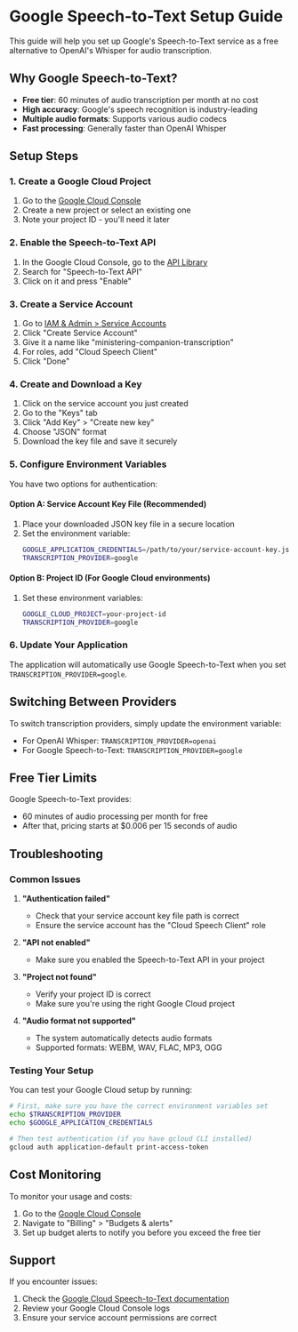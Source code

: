 # Google Speech-to-Text Setup Guide

This guide will help you set up Google's Speech-to-Text service as a free alternative to OpenAI's Whisper for audio transcription.

## Why Google Speech-to-Text?

- **Free tier**: 60 minutes of audio transcription per month at no cost
- **High accuracy**: Google's speech recognition is industry-leading
- **Multiple audio formats**: Supports various audio codecs
- **Fast processing**: Generally faster than OpenAI Whisper

## Setup Steps

### 1. Create a Google Cloud Project

1. Go to the [Google Cloud Console](https://console.cloud.google.com/)
2. Create a new project or select an existing one
3. Note your project ID - you'll need it later

### 2. Enable the Speech-to-Text API

1. In the Google Cloud Console, go to the [API Library](https://console.cloud.google.com/apis/library)
2. Search for "Speech-to-Text API"
3. Click on it and press "Enable"

### 3. Create a Service Account

1. Go to [IAM & Admin > Service Accounts](https://console.cloud.google.com/iam-admin/serviceaccounts)
2. Click "Create Service Account"
3. Give it a name like "ministering-companion-transcription"
4. For roles, add "Cloud Speech Client" 
5. Click "Done"

### 4. Create and Download a Key

1. Click on the service account you just created
2. Go to the "Keys" tab
3. Click "Add Key" > "Create new key"
4. Choose "JSON" format
5. Download the key file and save it securely

### 5. Configure Environment Variables

You have two options for authentication:

#### Option A: Service Account Key File (Recommended)

1. Place your downloaded JSON key file in a secure location
2. Set the environment variable:
   ```bash
   GOOGLE_APPLICATION_CREDENTIALS=/path/to/your/service-account-key.json
   TRANSCRIPTION_PROVIDER=google
   ```

#### Option B: Project ID (For Google Cloud environments)

1. Set these environment variables:
   ```bash
   GOOGLE_CLOUD_PROJECT=your-project-id
   TRANSCRIPTION_PROVIDER=google
   ```

### 6. Update Your Application

The application will automatically use Google Speech-to-Text when you set `TRANSCRIPTION_PROVIDER=google`.

## Switching Between Providers

To switch transcription providers, simply update the environment variable:

- For OpenAI Whisper: `TRANSCRIPTION_PROVIDER=openai`
- For Google Speech-to-Text: `TRANSCRIPTION_PROVIDER=google`

## Free Tier Limits

Google Speech-to-Text provides:
- 60 minutes of audio processing per month for free
- After that, pricing starts at $0.006 per 15 seconds of audio

## Troubleshooting

### Common Issues

1. **"Authentication failed"**
   - Check that your service account key file path is correct
   - Ensure the service account has the "Cloud Speech Client" role

2. **"API not enabled"**
   - Make sure you enabled the Speech-to-Text API in your project

3. **"Project not found"**
   - Verify your project ID is correct
   - Make sure you're using the right Google Cloud project

4. **"Audio format not supported"**
   - The system automatically detects audio formats
   - Supported formats: WEBM, WAV, FLAC, MP3, OGG

### Testing Your Setup

You can test your Google Cloud setup by running:

```bash
# First, make sure you have the correct environment variables set
echo $TRANSCRIPTION_PROVIDER
echo $GOOGLE_APPLICATION_CREDENTIALS

# Then test authentication (if you have gcloud CLI installed)
gcloud auth application-default print-access-token
```

## Cost Monitoring

To monitor your usage and costs:

1. Go to the [Google Cloud Console](https://console.cloud.google.com/)
2. Navigate to "Billing" > "Budgets & alerts"
3. Set up budget alerts to notify you before you exceed the free tier

## Support

If you encounter issues:

1. Check the [Google Cloud Speech-to-Text documentation](https://cloud.google.com/speech-to-text/docs)
2. Review your Google Cloud Console logs
3. Ensure your service account permissions are correct
